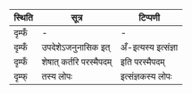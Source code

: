 | स्थिति | सूत्र | टिप्पणी |
| ----- | ------- | ------ |
| दृम्फँ | - | - |
| दृम्फँ | उपदेशेऽजनुनासिक इत् | अँ-इत्यस्य इत्संज्ञा |
| दृम्फँ | शेषात् कर्तरि परस्मैपदम् | इति परस्मैपदम् |
| दृम्फ् | तस्य लोपः | इत्संज्ञकस्य लोपः |
